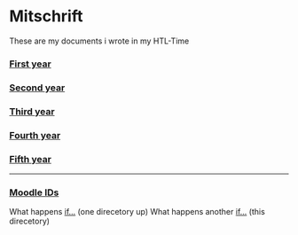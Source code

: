 # Mitschrift
These are my documents i wrote in my HTL-Time

### [First year](./1/README.md)
### [Second year](./2/README.md)
### [Third year](./3/README.md)
### [Fourth year](./4/README.md)
### [Fifth year](./5/README.md)

---

### [Moodle IDs](./moodle/ID.md)

What happens [if...](./..) (one direcetory up)
What happens another [if...](./.) (this direcetory)

